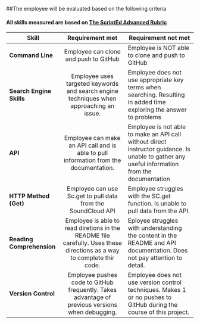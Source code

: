 ##The employee will be evaluated based on the following criteria
#### All skills measured are based on [The ScriptEd Advanced Rubric](https://docs.google.com/spreadsheets/d/1734O8FGmEj5K-OOxvWkcFEQ6AQNlyOoAL97RJfLpCnk/edit?usp=sharing)

| Skill | Requirement met | Requirement not met | 
|-------|:-------:|------ |
| **Command Line** | Employee can clone and push to GitHub | Employee is NOT able to clone and push to GitHub |
| **Search Engine Skills** | Employee uses targeted keywords and search engine techniques when approaching an issue.| Employee does not use appropriate key terms when searching. Resulting in added time exploring the answer to problems|
| **API** | Employee can make an API call and is able to pull information from the documentation. | Employee is not able to make an API call without direct instructor guidance. Is unable to gather any useful information from the documentation|
| **HTTP Method (Get)** | Employee can use Sc.get to pull data from the SoundCloud API | Employee struggles with the SC.get function. Is unable to pull data from the API.|
| **Reading Comprehension** | Employee is able to read diretions in the README file carefully. Uses these directions as a way to complete thir code.  | Eployee struggles with understanding the content in the README and API documentation. Does not pay attention to detail.|
| **Version Control** | Employee pushes code to GitHub frequently. Takes advantage of previous versions when debugging. | Employee does not use version control techniques. Makes 1 or no pushes to GitHub during the course of this project. | 
